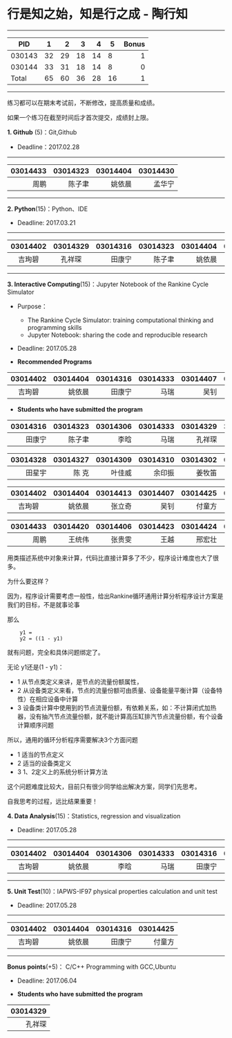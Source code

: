 
#  行是知之始，知是行之成  - 陶行知 

-----
|   PID  |   1   |   2   |  3    |  4    |  5   | Bonus  |
| -------|:-----:|------:|------:|------:|------|-------:|
| 030143 |   32  |  29   |   18  |  14   |   8  |   1   |
| 030144 |   33  |  31   |   18  |  14   |   8  |   0   |
| Total  |   65  |  60   |   36  |  28   |  16  |   1   |
---------

练习都可以在期末考试前，不断修改，提高质量和成绩。

如果一个练习在截至时间后才首次提交，成绩封上限。

**1. Github** (5)：Git,Github

* Deadline：2017.02.28

-----
|  03014433  |  03014323 |03014404 |03014430 |
| --------:| -----------:|-----------:|----------:|
|   周鹏    |    陈子聿   | 姚依晨   | 孟华宁  |
---------

**2. Python**(15)：Python、IDE

* Deadline: 2017.03.21

-----
| 03014402  | 03014329  | 03014316 |  03014323 |03014404 |03014321 | 03014421  |  03014313  |  03014422 |  
|:--------:| :-------:|--------:|----------:|-----------:|----------:|------:|----------:|------:|
|  吉珣碧  |  孔祥琛  |  田康宁 |   陈子聿   |姚依晨   |于天池   |  黄阳鹏 | 曾令超 |杨家宇 |
---------

**3. Interactive Computing**(15)：Jupyter Notebook of the Rankine Cycle Simulator 

* Purpose： 

   * The Rankine Cycle Simulator: training computational thinking and  programming skills   
   * Jupyter Notebook: sharing the code and reproducible research

* Deadline: 2017.05.28

* **Recommended Programs**

|03014402 |  03014404 |03014316 |03014333 | 03014407 | 03014420 |  03014323 |03014304 |
|:-------:| -------:|--------:|---------:|------:|------------:|---------:|----:|
| 吉珣碧  | 姚依晨   | 田康宁  |  马瑞     | 吴钊   |    王统伟     |陈子聿   |萨仁图娅 |

* **Students who have submitted the program**


|03014316 |03014323 |03014306 |03014333 | 03014329 |3014308 | 03014313|03014311|03014326|
|-------:|---------:|--------:|--------:|---------:|-------:|-------:|--------:|------:|
| 田康宁 | 陈子聿    |  李晗    | 马瑞    |  孔祥琛  | 陈怡睿  | 曾令超 |  骆应东  | 杨震   |

|03014328 |03014327 |03014309|03014310 |03014302 |03014304 |03014303 |03014303 |03014332 |
|--------:|--------:|--------:|--------:|-------:|--------:|-------:|-------:|------:|
| 田星宇  | 陈 克    | 叶佳威  | 余印振   | 姜牧笛  |萨仁图娅 | 徐诗越 | 李笑笑 | 梁晓迪| 


|03014402  | 03014404 |03014413 |03014407 |03014425 |03014430 |03014408 | 03014426 |03014405| 
|:--------:| --------:|--------:|-------:|--------:|--------:|-------:|------:|-----:|
|  吉珣碧   | 姚依晨   |   张立奇 | 吴钊   | 付童方   | 孟华宁  |王晓艺  | 金弘琨  | 朱雪莲| 

| 03014433 | 03014420|03014406|03014423|03014424|03014419|03014429|03014427|03014411|
|---------:|---------:|-------:|-------:|-------:|-------:|-------:|------:|----:|
|   周鹏   |  王统伟  |  张贵雯 |   王越  |邢宏壮  | 罗健威  | 贺伟东   | 张翔  | 钱琪 |


用类描述系统中对象来计算，代码比直接计算多了不少，程序设计难度也大了很多。

为什么要这样？

因为，程序设计需要考虑一般性，给出Rankine循环通用计算分析程序设计方案是我们的目标，不是就事论事

那么
```
    y1 =
    y2 = ((1 - y1)
```
就有问题，完全和具体问题绑定了。

无论 y1还是(1 - y1)：

* 1 从节点类定义来讲，是节点的流量份额属性，
* 2 从设备类定义来看，节点的流量份额可由质量、设备能量平衡计算（设备特性）在相应设备中计算
* 3 设备类计算中使用到的节点流量份额，有依赖关系，如：不计算闭式加热器，没有抽汽节点流量份额，就不能计算高压缸排汽节点流量份额，有个设备计算顺序问题

所以，通用的循环分析程序需要解决3个方面问题

* 1 适当的节点定义
* 2 适当的设备类定义
* 3 1、2定义上的系统分析计算方法

这个问题难度比较大，目前只有很少同学给出解决方案，同学们先思考。

自我思考的过程，远比结果重要！


**4. Data Analysis**(15)：Statistics, regression and visualization

* Deadline: 2017.05.28

-----
|03014402  | 03014404 |03014306 |03014333 | 03014316 |  03014323 |03014430 |
|:--------:| --------:|-------:|--------:|-------:|----------:|-------:|
|  吉珣碧  | 姚依晨   | 李晗    | 马瑞    | 田康宁 |   陈子聿   |孟华宁  |
---------

**5. Unit Test**(10)：IAPWS-IF97 physical properties calculation and unit test  

* Deadline: 2017.05.28

-----
|03014402  |  03014404 |03014316 |03014425 |
|:--------:| --------:|-------:|------:|
|  吉珣碧  |  姚依晨   |田康宁 | 付童方   |
---------

**Bonus points**(+5)： C/C++ Programming with GCC,Ubuntu  

* Deadline: 2017.06.04

* **Students who have submitted the program**

| 03014329 |
|-------:|
|  孔祥琛  | 
